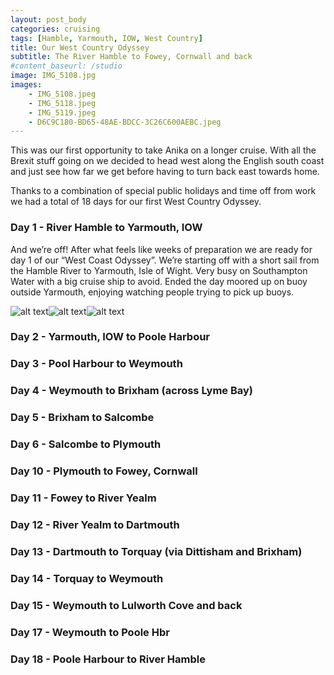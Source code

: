 ```yaml
---
layout: post_body
categories: cruising
tags: [Hamble, Yarmouth, IOW, West Country]
title: Our West Country Odyssey 
subtitle: The River Hamble to Fowey, Cornwall and back
#content_baseurl: /studio
image: IMG_5108.jpg
images:
    - IMG_5108.jpeg
    - IMG_5118.jpeg
    - IMG_5119.jpeg
    - D6C9C180-BD65-48AE-BDCC-3C26C600AEBC.jpeg
---
```

This was our first opportunity to take Anika on a longer cruise. With all the Brexit stuff going on we decided to head west along the English south coast and just see how far we get before having to turn back east towards home. 

Thanks to a combination of special public holidays and time off from work we had a total of 18 days for our first West Country Odyssey.

### Day 1 - River Hamble to Yarmouth, IOW
And we’re off! After what feels like weeks of preparation we are ready for day 1 of our “West Coast Odyssey”. 
We’re starting off with a short sail from the Hamble River to Yarmouth, Isle of Wight. Very busy on Southampton Water with a big cruise ship to avoid. Ended the day moored up on buoy outside Yarmouth, enjoying watching people trying to pick up buoys. 

![alt text][image-1]![alt text][image-2]![alt text][image-2]

### Day 2 - Yarmouth, IOW to Poole Harbour

### Day 3 - Pool Harbour to Weymouth
### Day 4 - Weymouth to Brixham (across Lyme Bay)
### Day 5 - Brixham to Salcombe
### Day 6 - Salcombe to Plymouth
### Day 10 - Plymouth to Fowey, Cornwall
### Day 11 - Fowey to River Yealm
### Day 12 - River Yealm to Dartmouth
### Day 13 - Dartmouth to Torquay (via Dittisham and Brixham)
### Day 14 - Torquay to Weymouth
### Day 15 - Weymouth to Lulworth Cove and back
### Day 17 - Weymouth to Poole Hbr
### Day 18 - Poole Harbour to River Hamble

[image-1]: /studio/250x250/posts/2019-04-19-west-country-odyssey/IMG_5118.jpeg "Moored up outside Yarmouth harbour"
[image-2]: /studio/250x250/posts/2019-04-19-west-country-odyssey/IMG_5119.jpeg "Someone didn't check the tides"
[image-3]: /studio/250x250/posts/2019-04-19-west-country-odyssey/IMG_5108.jpeg "Yarmouth at sunset"
